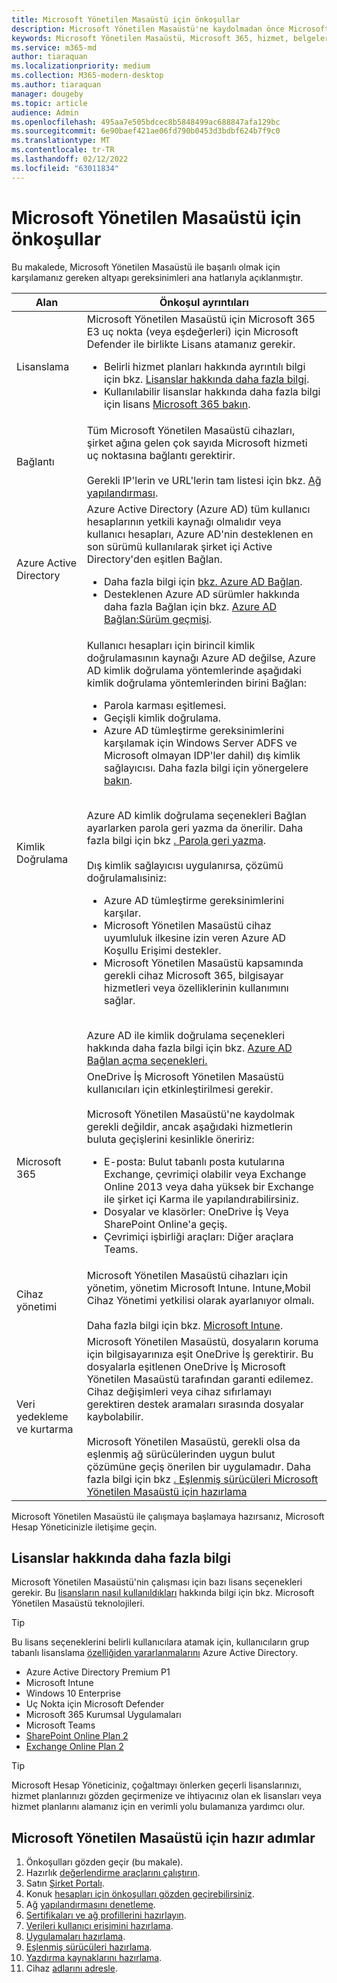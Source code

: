 ```yaml
---
title: Microsoft Yönetilen Masaüstü için önkoşullar
description: Microsoft Yönetilen Masaüstü'ne kaydolmadan önce Microsoft 365 için lisanslar, Azure hesapları, kimlik doğrulama ayarları ve güvenlik ayarları
keywords: Microsoft Yönetilen Masaüstü, Microsoft 365, hizmet, belgeler
ms.service: m365-md
author: tiaraquan
ms.localizationpriority: medium
ms.collection: M365-modern-desktop
ms.author: tiaraquan
manager: dougeby
ms.topic: article
audience: Admin
ms.openlocfilehash: 495aa7e505bdcec8b5848499ac688847afa129bc
ms.sourcegitcommit: 6e90baef421ae06fd790b0453d3bdbf624b7f9c0
ms.translationtype: MT
ms.contentlocale: tr-TR
ms.lasthandoff: 02/12/2022
ms.locfileid: "63011834"
---
```

# <a name="prerequisites-for-microsoft-managed-desktop"></a>Microsoft Yönetilen Masaüstü için önkoşullar

<!--This topic is the target for a "Learn more" link in the Admin Portal (aka.ms/prereq-azure). DO NOT DELETE.-->
<!--from Prerequisites -->

Bu makalede, Microsoft Yönetilen Masaüstü ile başarılı olmak için karşılamanız gereken altyapı gereksinimleri ana hatlarıyla açıklanmıştır.

| Alan | Önkoşul ayrıntıları |
| ----- | ----- |
| Lisanslama | Microsoft Yönetilen Masaüstü için Microsoft 365 E3 uç nokta (veya eşdeğerleri) için Microsoft Defender ile birlikte Lisans atamanız gerekir. <ul><li>Belirli hizmet planları hakkında ayrıntılı bilgi için bkz. [Lisanslar hakkında daha fazla bilgi](#more-about-licenses).</li><li> Kullanılabilir lisanslar hakkında daha fazla bilgi için lisans [Microsoft 365 bakın](https://www.microsoft.com/microsoft-365/compare-microsoft-365-enterprise-plans).</li></ul>
| Bağlantı | Tüm Microsoft Yönetilen Masaüstü cihazları, şirket ağına gelen çok sayıda Microsoft hizmeti uç noktasına bağlantı gerektirir.<br><br> Gerekli IP'lerin ve URL'lerin tam listesi için bkz. [Ağ yapılandırması](../get-ready/network.md).
| Azure Active Directory | Azure Active Directory (Azure AD) tüm kullanıcı hesaplarının yetkili kaynağı olmalıdır veya kullanıcı hesapları, Azure AD'nin desteklenen en son sürümü kullanılarak şirket içi Active Directory'den eşitlen Bağlan. <ul><li>Daha fazla bilgi için [bkz. Azure AD Bağlan](/azure/active-directory/hybrid/whatis-azure-ad-connect).</li><li> Desteklenen Azure AD sürümler hakkında daha fazla Bağlan için bkz. [Azure AD Bağlan:Sürüm geçmişi](/azure/active-directory/hybrid/reference-connect-version-history).</li></ul>
| Kimlik Doğrulama | Kullanıcı hesapları için birincil kimlik doğrulamasının kaynağı Azure AD değilse, Azure AD kimlik doğrulama yöntemlerinde aşağıdaki kimlik doğrulama yöntemlerinden birini Bağlan:<ul><li> Parola karması eşitlemesi.</li> <li> Geçişli kimlik doğrulama.</li><li>Azure AD tümleştirme gereksinimlerini karşılamak için Windows Server ADFS ve Microsoft olmayan IDP'ler dahil) dış kimlik sağlayıcısı. Daha fazla bilgi için yönergelere [bakın](https://www.microsoft.com/download/details.aspx?id=56843).</li></ul> <br> Azure AD kimlik doğrulama seçenekleri Bağlan ayarlarken parola geri yazma da önerilir. Daha fazla bilgi için bkz [. Parola geri yazma](/azure/active-directory/authentication/howto-sspr-writeback). <br><br> Dış kimlik sağlayıcısı uygulanırsa, çözümü doğrulamalısiniz:<ul><li>Azure AD tümleştirme gereksinimlerini karşılar.</li><li>Microsoft Yönetilen Masaüstü cihaz uyumluluk ilkesine izin veren Azure AD Koşullu Erişimi destekler.</li><li>Microsoft Yönetilen Masaüstü kapsamında gerekli cihaz Microsoft 365, bilgisayar hizmetleri veya özelliklerinin kullanımını sağlar.</li></ul> <br>Azure AD ile kimlik doğrulama seçenekleri hakkında daha fazla bilgi için bkz. [Azure AD Bağlan açma seçenekleri.](/azure/active-directory/connect/active-directory-aadconnect-user-signin)
| Microsoft 365 | OneDrive İş Microsoft Yönetilen Masaüstü kullanıcıları için etkinleştirilmesi gerekir.<br><br>Microsoft Yönetilen Masaüstü'ne kaydolmak gerekli değildir, ancak aşağıdaki hizmetlerin buluta geçişlerini kesinlikle öneririz:<ul><li>E-posta: Bulut tabanlı posta kutularına Exchange, çevrimiçi olabilir veya Exchange Online 2013 veya daha yüksek bir Exchange ile şirket içi Karma ile yapılandırabilirsiniz.</li><li>Dosyalar ve klasörler: OneDrive İş Veya SharePoint Online'a geçiş.</li><li>Çevrimiçi işbirliği araçları: Diğer araçlara Teams.</ul> |
| Cihaz yönetimi | Microsoft Yönetilen Masaüstü cihazları için yönetim, yönetim Microsoft Intune. Intune,Mobil Cihaz Yönetimi yetkilisi olarak ayarlanıyor olmalı.<br><br> Daha fazla bilgi için bkz. [Microsoft Intune](https://www.microsoft.com/cloud-platform/microsoft-intune).
| Veri yedekleme ve kurtarma | Microsoft Yönetilen Masaüstü, dosyaların koruma için bilgisayarınıza eşit OneDrive İş gerektirir. Bu dosyalarla eşitlenen OneDrive İş Microsoft Yönetilen Masaüstü tarafından garanti edilemez. Cihaz değişimleri veya cihaz sıfırlamayı gerektiren destek aramaları sırasında dosyalar kaybolabilir.<br><br>Microsoft Yönetilen Masaüstü, gerekli olsa da eşlenmiş ağ sürücülerinden uygun bulut çözümüne geçiş önerilen bir uygulamadır. Daha fazla bilgi için bkz [. Eşlenmiş sürücüleri Microsoft Yönetilen Masaüstü için hazırlama](mapped-drives.md)

Microsoft Yönetilen Masaüstü ile çalışmaya başlamaya hazırsanız, Microsoft Hesap Yöneticinizle iletişime geçin.

## <a name="more-about-licenses"></a>Lisanslar hakkında daha fazla bilgi

Microsoft Yönetilen Masaüstü'nin çalışması için bazı lisans seçenekleri gerekir. Bu [lisansların nasıl kullanıldıkları](../intro/technologies.md) hakkında bilgi için bkz. Microsoft Yönetilen Masaüstü teknolojileri.

> [!TIP]
> Bu lisans seçeneklerini belirli kullanıcılara atamak için, kullanıcıların grup tabanlı lisanslama [özelliğiden yararlanmalarını](/azure/active-directory/fundamentals/active-directory-licensing-whatis-azure-portal) Azure Active Directory.

- Azure Active Directory Premium P1
- Microsoft Intune
- Windows 10 Enterprise  
- Uç Nokta için Microsoft Defender
- Microsoft 365 Kurumsal Uygulamaları
- Microsoft Teams
- [SharePoint Online Plan 2](https://www.microsoft.com/microsoft-365/sharepoint/compare-sharepoint-plans)
- [Exchange Online Plan 2](https://www.microsoft.com/microsoft-365/exchange/compare-microsoft-exchange-online-plans)

> [!TIP]
> Microsoft Hesap Yöneticiniz, çoğaltmayı önlerken geçerli lisanslarınızı, hizmet planlarınızı gözden geçirmenize ve ihtiyacınız olan ek lisansları veya hizmet planlarını alamanız için en verimli yolu bulamanıza yardımcı olur.

## <a name="steps-to-get-ready-for-microsoft-managed-desktop"></a>Microsoft Yönetilen Masaüstü için hazır adımlar

1. Önkoşulları gözden geçir (bu makale).
1. Hazırlık [değerlendirme araçlarını çalıştırın](readiness-assessment-tool.md).
1. Satın [Şirket Portalı](../get-started/company-portal.md).
1. Konuk [hesapları için önkoşulları gözden geçirebilirsiniz](guest-accounts.md).
1. Ağ [yapılandırmasını denetleme](network.md).
1. [Sertifikaları ve ağ profillerini hazırlayın](certs-wifi-lan.md).
1. [Verileri kullanıcı erişimini hazırlama](authentication.md).
1. [Uygulamaları hazırlama](apps.md).
1. [Eşlenmiş sürücüleri hazırlama](mapped-drives.md).
1. [Yazdırma kaynaklarını hazırlama](printing.md).
1. Cihaz [adlarını adresle](address-device-names.md).
